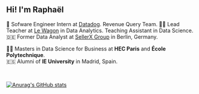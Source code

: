 

## Hi! I'm Raphaël
🐶 Sofware Engineer Intern at [Datadog](https://www.datadoghq.com/). Revenue Query Team. 
👨‍🏫 Lead Teacher at [Le Wagon](https://www.lewagon.com/data-analytics-course) in Data Analytics. Teaching Assistant in Data Science. <br/>
🇩🇪 Former Data Analyst at [SellerX Group](https://sellerx.com/) in Berlin, Germany.<br/>

🧑‍🎓 Masters in Data Science for Business at **HEC Paris** and **École Polytechnique**.<br/>
🇪🇸 Alumni of **IE University** in Madrid, Spain.<br/>


<br/>

[![Anurag's GitHub stats](https://github-readme-stats.vercel.app/api?username=raphaelamzallag)](https://github.com/anuraghazra/github-readme-stats)


<br/>
